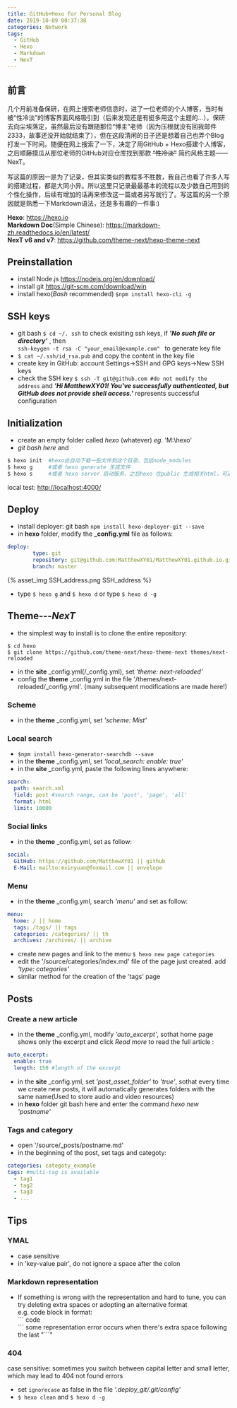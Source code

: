 ```yaml
---
title: GitHub+Hexo for Personal Blog
date: 2019-10-09 00:37:38
categories: Network
tags:
  - GitHub
  - Hexo
  - Markdown
  - NexT
---
```


## 前言
几个月前准备保研，在网上搜索老师信息时，进了一位老师的个人博客，当时有被“性冷淡”的博客界面风格吸引到（后来发现还是有挺多用这个主题的...）。保研去向尘埃落定，虽然最后没有跟随那位“博主”老师（因为压根就没有回我邮件2333，故事还没开始就结束了），但在这段清闲的日子还是想着自己也弄个Blog打发一下时间。随便在网上搜索了一下，决定了用GitHub + Hexo搭建个人博客，之后顺藤摸瓜从那位老师的GitHub对应仓库找到那款 ~~“性冷淡”~~ 简约风格主题——NexT。  

写这篇的原因一是为了记录，但其实类似的教程多不胜数，我自己也看了许多人写的搭建过程，都是大同小异。所以这里只记录最最基本的流程以及少数自己用到的个性化操作，后续有增加的话再来修改这一篇或者另写就行了。写这篇的另一个原因就是熟悉一下Markdown语法，还是多有趣的一件事:)  

**Hexo**: <https://hexo.io>  
**Markdown Doc**(Simple Chinese): <https://markdown-zh.readthedocs.io/en/latest/>  
**NexT v6 and v7**: <https://github.com/theme-next/hexo-theme-next>  

## Preinstallation
- install Node.js <https://nodejs.org/en/download/>
- install git <https://git-scm.com/download/win>
- install hexo(*Bash* recommended) `$npm install hexo-cli -g`

## SSH keys
-  git bash `$ cd ~/. ssh` to check exisiting ssh keys, if ***'No such file or directory'*** , then  
`ssh-keygen -t rsa -C "your_email@example.com" ` to generate key file  
- `$ cat ~/.ssh/id_rsa.pub` and copy the content in the key file  
- create key in GitHub: account Settings->SSH and GPG keys->New SSH keys  
- check the SSH key `$ ssh -T git@github.com #do not modify the address` and ***'Hi MatthewXY01! You've successfully authenticated, but GitHub does not provide shell access.'*** represents successful configuration  

## Initialization
- create an empty folder called *hexo* (whatever) *eg.* 'M:\hexo'  
- *git bash here* and  
``` bash
$ hexo init  #hexo会自动下载一些文件到这个目录，包括node_modules
$ hexo g     #或者 hexo generate 生成文件
$ hexo s     #或者 hexo server 启动服务，之后hexo 在public 生成相关html，可通过local test 查看本地预览
```
local test: <http://localhost:4000/>  

## Deploy  
- install deployer: git bash `npm install hexo-deployer-git --save`
- in **hexo** folder, modify the **_config.yml** file as follows:
``` yml
deploy:
        type: git  
        repository: git@github.com:MatthewXY01/MatthewXY01.github.io.git #SSH address
        branch: master
```
{% asset_img SSH_address.png SSH_address %}  
- type `$ hexo g` and `$ hexo d` or type `$ hexo d -g`

## Theme---*NexT*
- the simplest way to install is to clone the entire repository:  
```
$ cd hexo  
$ git clone https://github.com/theme-next/hexo-theme-next themes/next-reloaded
```
- in the **site** _config.yml(/_config.yml), set *'theme: next-reloaded'*
- config the **theme** _config.yml in the file '/themes/next-reloaded/_config.yml'. (many subsequent modifications are made here!)

### Scheme
- in the **theme** _config.yml, set *'scheme: Mist'*  

### Local search
- `$npm install hexo-generator-searchdb --save`
- in the **theme** _config.yml, set *'local_search: enable: true'*
- in the **site** _config.yml, paste the following lines anywhere:  
``` yml
search:
  path: search.xml
  field: post #search range, can be 'post', 'page', 'all'
  format: html
  limit: 10000
```

### Social links  
- in the **theme** _config.yml, set as follow:  
``` yml
social:
  GitHub: https://github.com/MatthewXY01 || github
  E-Mail: mailto:mxinyuan@foxmail.com || envelope
```

### Menu
- in the **theme** _config.yml, search *'menu'* and set as follow:  
``` yml
menu:
  home: / || home
  tags: /tags/ || tags
  categories: /categories/ || th
  archives: /archives/ || archive
```
- create new pages and link to the menu `$ hexo new page categories`
- edit the '/source/categories/index.md' file of the page just created. add *'type: categories'* 
- similar method for the creation of the 'tags' page

## Posts
### Create a new article
- in the **theme** _config.yml, modify *'auto_excerpt'*, sothat home page shows only the excerpt and click *Read more* to read the full article :  
``` yml
auto_excerpt:
  enable: true
  length: 150 #length of the excerpt
```
- in the **site** _config.yml, set *'post_asset_folder'* to *'true'*, sothat every time we create  new posts, it will automatically generates folders with the same name(Used to store audio and video resources)  
- in **hexo** folder git bash here and enter the command *hexo new 'postname'*  

### Tags and category
- open '/source/_posts/postname.md'
- in the beginning of the post, set tags and categoty: 
``` yml
categories: categoty_example
tags: #multi-tag is available
  - tag1
  - tag2
  - tag3
  - ...
```

## Tips
### YMAL
- case sensitive
- in 'key-value pair', do not ignore a space after the colon

### Markdown representation
- If something is wrong with the representation and hard to tune, you can try deleting extra spaces or adopting an alternative format  
e.g. code block in  format:  
\`\`\`
code  
\`\`\`
some representation error occurs when there's extra space following the last "\`\`\`" 

### 404
case sensitive: sometimes you switch between capital letter and small letter, which may lead to 404 not found errors  
- set `ignorecase` as false in the file *'.deploy_git/.git/config'*
- `$ hexo clean` and `$ hexo d -g`